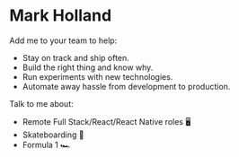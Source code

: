 # Mark Holland

Add me to your team to help:

- Stay on track and ship often.
- Build the right thing and know why.
- Run experiments with new technologies.
- Automate away hassle from development to production.

Talk to me about:

- Remote Full Stack/React/React Native roles :desktop_computer:
- Skateboarding :call_me_hand:
- Formula 1 :racing_car:





